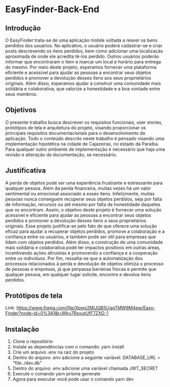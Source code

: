 # EasyFinder-Back-End

## Introdução
O EasyFinder trata-se de uma aplicação mobile voltada a reaver os bens perdidos dos usuários. No aplicativo, o usuário poderá cadastrar-se e criar posts descrevendo os itens perdidos, bem como adicionar uma localização aproximada de onde ele acredita tê-los perdido. Outros usuários poderão informar que encontraram o item e marcar um local e horário para entrega do mesmo. 
Por meio deste projeto, esperamos fornecer uma plataforma eficiente e acessível para ajudar as pessoas a encontrar seus objetos perdidos e promover a devolução desses itens aos seus proprietários originais. Além disso, esperamos ajudar a construir uma comunidade mais solidária e colaborativa, que valorize a honestidade e a boa vontade entre seus membros.

## Objetivos
O presente trabalho busca descrever os requisitos funcionais, user stories, protótipos de tela  e arquitetura do projeto, visando proporcionar os principais requisitos documentacionais para o desenvolvimento da aplicação. Todo o conteúdo descrito neste trabalho é pensado visando uma implementação hipotética na cidade de Cajazeiras, no estado da Paraíba. Para qualquer outro ambiente de implementação é necessário que haja uma revisão e alteração da documentação, se necessário.

## Justificativa
A perda de objetos pode ser uma experiência frustrante e estressante para qualquer pessoa. Além da perda financeira, muitas vezes há um valor sentimental ou emocional associado a esses itens. Infelizmente, muitas pessoas nunca conseguem recuperar seus objetos perdidos, seja por falta de informação, recursos ou até mesmo por falta de honestidade daqueles que os encontram. Assim, o objetivo deste projeto é fornecer uma solução acessível e eficiente para ajudar as pessoas a encontrar seus objetos perdidos e promover a devolução desses itens a seus proprietários originais. 
	Esse projeto justifica-se pelo fato de que oferece uma solução eficaz para ajudar a recuperar objetos perdidos, promove a colaboração e a confiança entre os usuários, e também pode ser útil para empresas que lidam com objetos perdidos. Além disso, a construção de uma comunidade mais solidária e colaborativa pode ter impactos positivos em outras áreas, incentivando ações altruístas e promovendo a confiança e a cooperação entre os indivíduos. Por fim, ressalta-se que a automatização dos processos relacionados à perda e devolução de objetos otimiza o processo de pessoas e empresas, já que perpassa barreiras físicas e permite que qualquer pessoa, em qualquer lugar solicite, encontre e devolva itens perdidos.

## Protótipos de tela

Link: https://www.figma.com/file/Xpws2MlJQB5UgqTMW9M4ew/Easy-Finder?node-id=0%3A1&t=Wky7RsvutUfF7ZXG-1

## Instalação
1. Clone o repositório
2. Instale as dependências com o comando: yarn install
3. Crie um arquivo .env na raiz do projeto
4. Dentro do arquivo .env adicione a seguinte variável: DATABASE_URL = "file:./dev.db"
5. Dentro do arquivo .env adicione uma variável chamada JWT_SECRET
6. Execute o comando yarn prisma generate
7. Agora para executar você pode usar o comando yarn dev